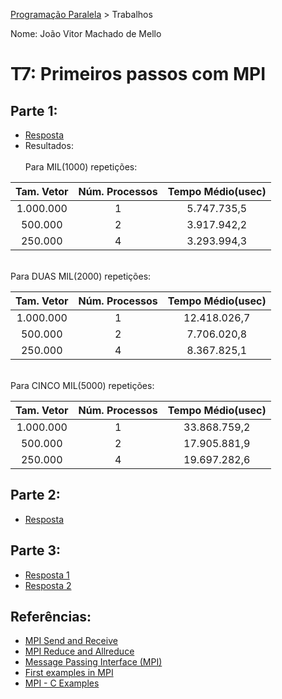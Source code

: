 [Programação Paralela](https://github.com/AndreaInfUFSM/elc139-2018a) > Trabalhos

Nome: João Vitor Machado de Mello

# T7: Primeiros passos com MPI

## Parte 1:
- [Resposta](respostas/mpi_dotprod.c)
- Resultados:<br><br>
Para MIL(1000) repetições:<br>

| Tam. Vetor | Núm. Processos | Tempo Médio(usec) |
|:---------------:|:------------:|:-----------------:|
| 1.000.000         | 1            | 5.747.735,5         |
| 500.000          | 2            | 3.917.942,2        |
| 250.000          | 4            | 3.293.994,3         |

   <br>Para DUAS MIL(2000) repetições:<br>
   
| Tam. Vetor | Núm. Processos | Tempo Médio(usec) |
|:---------------:|:------------:|:-----------------:|
| 1.000.000         | 1            | 12.418.026,7        |
| 500.000          | 2            | 7.706.020,8         |
| 250.000          | 4            | 8.367.825,1         |

   <br>Para CINCO MIL(5000) repetições:<br>
   
| Tam. Vetor | Núm. Processos |  Tempo Médio(usec) |
|:---------------:|:------------:|:------------------:|
| 1.000.000         | 1            | 33.868.759,2         |
| 500.000          | 2            | 17.905.881,9         |
| 250.000          | 4            | 19.697.282,6         |

## Parte 2:
- [Resposta](respostas/mpi_pipeline.c)

## Parte 3:
- [Resposta 1](respostas/mpi_corrigido1.c)
- [Resposta 2](respostas/mpi_corrigido2.c)

## Referências:
- [MPI Send and Receive](http://mpitutorial.com/tutorials/mpi-send-and-receive/)
- [MPI Reduce and Allreduce](http://mpitutorial.com/tutorials/mpi-reduce-and-allreduce/)
- [Message Passing Interface (MPI)](https://computing.llnl.gov/tutorials/mpi/)
- [First examples in MPI](http://hamilton.nuigalway.ie/teaching/AOS/NINE/mpi-first-examples.html)
- [MPI - C Examples](http://people.sc.fsu.edu/~jburkardt/c_src/mpi/mpi.html)
